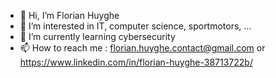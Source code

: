 - 👋 Hi, I’m Florian Huyghe
- 👀 I’m interested in IT, computer science, sportmotors, ...
- 🌱 I’m currently learning cybersecurity
- 📫 How to reach me : florian.huyghe.contact@gmail.com or https://www.linkedin.com/in/florian-huyghe-38713722b/

<!---
Florian-Huyghe/Florian-Huyghe is a ✨ special ✨ repository because its `README.md` (this file) appears on your GitHub profile.
You can click the Preview link to take a look at your changes.
--->
